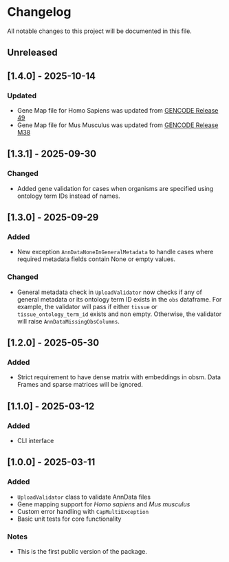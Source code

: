 # Changelog

All notable changes to this project will be documented in this file.

## Unreleased

## [1.4.0] - 2025-10-14

### Updated
- Gene Map file for Homo Sapiens was updated from [GENCODE Release 49](https://www.gencodegenes.org/human/release_49.html)
- Gene Map file for Mus Musculus was updated from [GENCODE Release M38](https://www.gencodegenes.org/mouse/release_M38.html)


## [1.3.1] - 2025-09-30
### Changed
- Added gene validation for cases when organisms are specified using ontology term IDs instead of names.

## [1.3.0] - 2025-09-29
### Added 
- New exception `AnnDataNoneInGeneralMetadata` to handle cases where required metadata fields contain None or empty values.

### Changed
- General metadata check in `UploadValidator` now checks if any of general metadata or its ontology term ID exists in the `obs` dataframe. For example, the validator will pass if either `tissue` or `tissue_ontology_term_id` exists and non empty. Otherwise, the validator will raise `AnnDataMissingObsColumns`.


## [1.2.0] - 2025-05-30
### Added
- Strict requirement to have dense matrix with embeddings in obsm. Data Frames and sparse matrices will be ignored.


## [1.1.0] - 2025-03-12
### Added
- CLI interface


## [1.0.0] - 2025-03-11
### Added
- `UploadValidator` class to validate AnnData files
- Gene mapping support for *Homo sapiens* and *Mus musculus*
- Custom error handling with `CapMultiException`
- Basic unit tests for core functionality

### Notes
- This is the first public version of the package.
